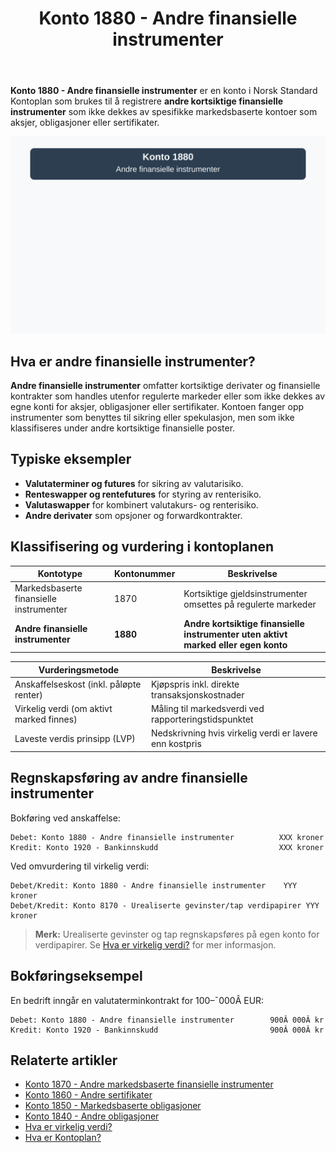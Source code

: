 ﻿---
title: "Konto 1880 - Andre finansielle instrumenter"
meta_title: "1880-andre-finansielle-instrumenter"
meta_description: '**Konto 1880 - Andre finansielle instrumenter** er en konto i Norsk Standard Kontoplan som brukes til å registrere **andre kortsiktige finansielle instrumenter...'
slug: 1880-andre-finansielle-instrumenter
type: blog
layout: pages/single
---

**Konto 1880 - Andre finansielle instrumenter** er en konto i Norsk Standard Kontoplan som brukes til å registrere **andre kortsiktige finansielle instrumenter** som ikke dekkes av spesifikke markedsbaserte kontoer som aksjer, obligasjoner eller sertifikater.

![Illustrasjon av konto 1880 Andre finansielle instrumenter](1880-andre-finansielle-instrumenter-image.svg)

## Hva er andre finansielle instrumenter?

**Andre finansielle instrumenter** omfatter kortsiktige derivater og finansielle kontrakter som handles utenfor regulerte markeder eller som ikke dekkes av egne konti for aksjer, obligasjoner eller sertifikater. Kontoen fanger opp instrumenter som benyttes til sikring eller spekulasjon, men som ikke klassifiseres under andre kortsiktige finansielle poster.

## Typiske eksempler

* **Valutaterminer og futures** for sikring av valutarisiko.
* **Renteswapper og rentefutures** for styring av renterisiko.
* **Valutaswapper** for kombinert valutakurs- og renterisiko.
* **Andre derivater** som opsjoner og forwardkontrakter.

## Klassifisering og vurdering i kontoplanen

| Kontotype                                     | Kontonummer | Beskrivelse                                                                     |
|-----------------------------------------------|-------------|---------------------------------------------------------------------------------|
| Markedsbaserte finansielle instrumenter       | 1870        | Kortsiktige gjeldsinstrumenter omsettes på regulerte markeder                   |
| **Andre finansielle instrumenter**            | **1880**    | **Andre kortsiktige finansielle instrumenter uten aktivt marked eller egen konto** |

| Vurderingsmetode                               | Beskrivelse                                                 |
|-------------------------------------------------|-------------------------------------------------------------|
| Anskaffelseskost (inkl. påløpte renter)         | Kjøpspris inkl. direkte transaksjonskostnader               |
| Virkelig verdi (om aktivt marked finnes)        | Måling til markedsverdi ved rapporteringstidspunktet        |
| Laveste verdis prinsipp (LVP)                   | Nedskrivning hvis virkelig verdi er lavere enn kostpris      |

## Regnskapsføring av andre finansielle instrumenter

Bokføring ved anskaffelse:

```plaintext
Debet: Konto 1880 - Andre finansielle instrumenter          XXX kroner
Kredit: Konto 1920 - Bankinnskudd                           XXX kroner
```

Ved omvurdering til virkelig verdi:

```plaintext
Debet/Kredit: Konto 1880 - Andre finansielle instrumenter    YYY kroner
Debet/Kredit: Konto 8170 - Urealiserte gevinster/tap verdipapirer YYY kroner
```

> **Merk:** Urealiserte gevinster og tap regnskapsføres på egen konto for verdipapirer. Se [Hva er virkelig verdi?](/blogs/regnskap/hva-er-virkelig-verdi "Hva er Virkelig Verdi? Verdsettelse og Regnskapsføring") for mer informasjon.

## Bokføringseksempel

En bedrift inngår en valutaterminkontrakt for 100–¯000Â EUR:

```plaintext
Debet: Konto 1880 - Andre finansielle instrumenter        900Â 000Â kr
Kredit: Konto 1920 - Bankinnskudd                         900Â 000Â kr
```

## Relaterte artikler

* [Konto 1870 - Andre markedsbaserte finansielle instrumenter](/blogs/kontoplan/1870-andre-markedsbaserte-finansielle-instrumenter "Konto 1870 - Andre markedsbaserte finansielle instrumenter: Guide til finansielle instrumenter i norsk kontoplan")
* [Konto 1860 - Andre sertifikater](/blogs/kontoplan/1860-andre-sertifikater "Konto 1860 - Andre sertifikater: Guide til sertifikater i norsk kontoplan")
* [Konto 1850 - Markedsbaserte obligasjoner](/blogs/kontoplan/1850-markedsbaserte-obligasjoner "Konto 1850 - Markedsbaserte obligasjoner: Guide til markedsbaserte obligasjoner i norsk kontoplan")
* [Konto 1840 - Andre obligasjoner](/blogs/kontoplan/1840-andre-obligasjoner "Konto 1840 - Andre obligasjoner: Guide til andre obligasjoner i norsk kontoplan")
* [Hva er virkelig verdi?](/blogs/regnskap/hva-er-virkelig-verdi "Hva er Virkelig Verdi? Verdsettelse og Regnskapsføring")
* [Hva er Kontoplan?](/blogs/regnskap/hva-er-kontoplan "Hva er Kontoplan? Komplett Guide til Kontoplaner i Norsk Regnskap")






